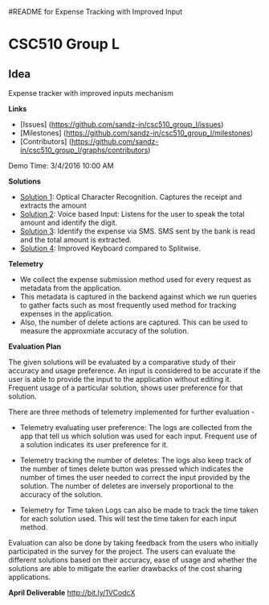 #README for Expense Tracking with Improved Input
# CSC510 Group L
## Idea
Expense tracker with improved inputs mechanism

**Links**
* [Issues] (https://github.com/sandz-in/csc510_group_l/issues)
* [Milestones] (https://github.com/sandz-in/csc510_group_l/milestones)
* [Contributors] (https://github.com/sandz-in/csc510_group_l/graphs/contributors)

Demo Time: 3/4/2016 10:00 AM

**Solutions**
* [Solution 1](https://github.com/sandz-in/csc510_group_l/tree/master/ImageClicker): Optical Character Recognition. Captures the receipt and extracts the amount
* [Solution 2](https://github.com/sandz-in/csc510_group_l/tree/master/Demo): Voice based Input: Listens for the user to speak the total amount and identify the digit.
* [Solution 3](https://github.com/sandz-in/csc510_group_l/tree/master/smsFeed): Identify the expense via SMS. SMS sent by the bank is read and the total amount is extracted.
* [Solution 4](https://github.com/sandz-in/csc510_group_l/tree/master/ExpenseSharingInterface): Improved Keyboard compared to Splitwise.

**Telemetry**
* We collect the expense submission method used for every request as metadata from the application.
* This metadata is captured in the backend against which we run queries to gather facts such as most frequently used method for tracking expenses in the application.
* Also, the number of delete actions are captured. This can be used to measure the approxmiate accuracy of the solution.

**Evaluation Plan**

The given solutions will be evaluated by a comparative study of their accuracy and usage preference. An input is considered to be accurate if the user is able to provide the input to the application without editing it. Frequent usage of a particular solution, shows user preference for that solution.

There are three methods of telemetry implemented for further evaluation -

* Telemetry evaluating user preference:
  The logs are collected from the app that tell us which solution was used for each input. Frequent use of a solution indicates its user preference for it.

* Telemetry tracking the number of deletes:
  The logs also keep track of the number of times delete button was pressed which indicates the number of times the user needed to correct the input provided by the solution. The number of deletes are inversely proportional to the accuracy of the solution.

* Telemetry for Time taken
  Logs can also be made to track the time taken for each solution used. This will test the time taken for each input method.

Evaluation can also be done by taking feedback from the users who initially participated in the survey for the project. The users can evaluate the different solutions based on their accuracy, ease of usage and whether the solutions are able to mitigate the earlier drawbacks of the cost sharing applications.

**April Deliverable** http://bit.ly/1VCodcX
